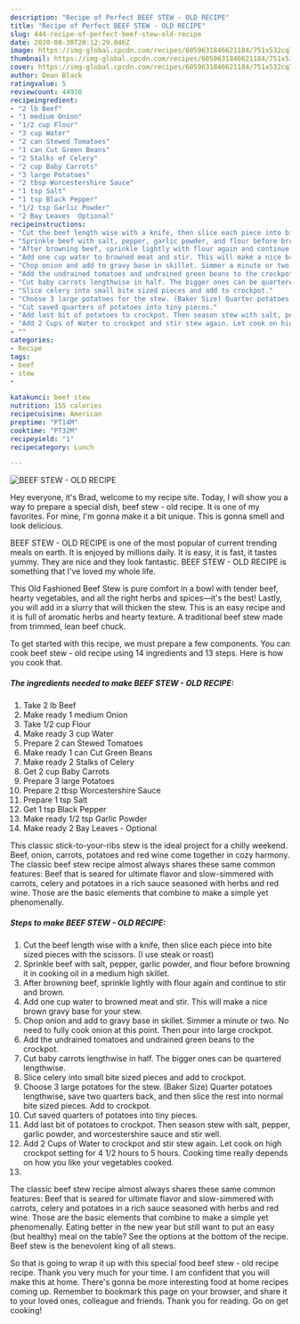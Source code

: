 ```yaml
---
description: "Recipe of Perfect BEEF STEW - OLD RECIPE"
title: "Recipe of Perfect BEEF STEW - OLD RECIPE"
slug: 444-recipe-of-perfect-beef-stew-old-recipe
date: 2020-08-30T20:12:29.046Z
image: https://img-global.cpcdn.com/recipes/6059631846621184/751x532cq70/beef-stew-old-recipe-recipe-main-photo.jpg
thumbnail: https://img-global.cpcdn.com/recipes/6059631846621184/751x532cq70/beef-stew-old-recipe-recipe-main-photo.jpg
cover: https://img-global.cpcdn.com/recipes/6059631846621184/751x532cq70/beef-stew-old-recipe-recipe-main-photo.jpg
author: Dean Black
ratingvalue: 5
reviewcount: 44930
recipeingredient:
- "2 lb Beef"
- "1 medium Onion"
- "1/2 cup Flour"
- "3 cup Water"
- "2 can Stewed Tomatoes"
- "1 can Cut Green Beans"
- "2 Stalks of Celery"
- "2 cup Baby Carrots"
- "3 large Potatoes"
- "2 tbsp Worcestershire Sauce"
- "1 tsp Salt"
- "1 tsp Black Pepper"
- "1/2 tsp Garlic Powder"
- "2 Bay Leaves  Optional"
recipeinstructions:
- "Cut the beef length wise with a knife, then slice each piece into bite sized pieces with the scissors. (I use steak or roast)"
- "Sprinkle beef with salt, pepper, garlic powder, and flour before browning it in cooking oil in a medium high skillet."
- "After browning beef, sprinkle lightly with flour again and continue to stir and brown."
- "Add one cup water to browned meat and stir. This will make a nice brown gravy base for your stew."
- "Chop onion and add to gravy base in skillet. Simmer a minute or two. No need to fully cook onion at this point. Then pour into large crockpot."
- "Add the undrained tomatoes and undrained green beans to the crockpot."
- "Cut baby carrots lengthwise in half. The bigger ones can be quartered lengthwise."
- "Slice celery into small bite sized pieces and add to crockpot."
- "Choose 3 large potatoes for the stew. (Baker Size) Quarter potatoes lengthwise, save two quarters back, and then slice the rest into normal bite sized pieces. Add to crockpot."
- "Cut saved quarters of potatoes into tiny pieces."
- "Add last bit of potatoes to crockpot. Then season stew with salt, pepper, garlic powder, and worcestershire sauce and stir well."
- "Add 2 Cups of Water to crockpot and stir stew again. Let cook on high crockpot setting for 4 1/2 hours to 5 hours. Cooking time really depends on how you like your vegetables cooked."
- ""
categories:
- Recipe
tags:
- beef
- stew
- 

katakunci: beef stew  
nutrition: 155 calories
recipecuisine: American
preptime: "PT14M"
cooktime: "PT32M"
recipeyield: "1"
recipecategory: Lunch

---
```



![BEEF STEW - OLD RECIPE](https://img-global.cpcdn.com/recipes/6059631846621184/751x532cq70/beef-stew-old-recipe-recipe-main-photo.jpg)

Hey everyone, it's Brad, welcome to my recipe site. Today, I will show you a way to prepare a special dish, beef stew - old recipe. It is one of my favorites. For mine, I'm gonna make it a bit unique. This is gonna smell and look delicious.

BEEF STEW - OLD RECIPE is one of the most popular of current trending meals on earth. It is enjoyed by millions daily. It is easy, it is fast, it tastes yummy. They are nice and they look fantastic. BEEF STEW - OLD RECIPE is something that I've loved my whole life.

This Old Fashioned Beef Stew is pure comfort in a bowl with tender beef, hearty vegetables, and all the right herbs and spices—it&#39;s the best! Lastly, you will add in a slurry that will thicken the stew. This is an easy recipe and it is full of aromatic herbs and hearty texture. A traditional beef stew made from trimmed, lean beef chuck.


To get started with this recipe, we must prepare a few components. You can cook beef stew - old recipe using 14 ingredients and 13 steps. Here is how you cook that.

<!--inarticleads1-->

##### The ingredients needed to make BEEF STEW - OLD RECIPE:

1. Take 2 lb Beef
1. Make ready 1 medium Onion
1. Take 1/2 cup Flour
1. Make ready 3 cup Water
1. Prepare 2 can Stewed Tomatoes
1. Make ready 1 can Cut Green Beans
1. Make ready 2 Stalks of Celery
1. Get 2 cup Baby Carrots
1. Prepare 3 large Potatoes
1. Prepare 2 tbsp Worcestershire Sauce
1. Prepare 1 tsp Salt
1. Get 1 tsp Black Pepper
1. Make ready 1/2 tsp Garlic Powder
1. Make ready 2 Bay Leaves - Optional


This classic stick-to-your-ribs stew is the ideal project for a chilly weekend. Beef, onion, carrots, potatoes and red wine come together in cozy harmony. The classic beef stew recipe almost always shares these same common features: Beef that is seared for ultimate flavor and slow-simmered with carrots, celery and potatoes in a rich sauce seasoned with herbs and red wine. Those are the basic elements that combine to make a simple yet phenomenally. 

<!--inarticleads2-->

##### Steps to make BEEF STEW - OLD RECIPE:

1. Cut the beef length wise with a knife, then slice each piece into bite sized pieces with the scissors. (I use steak or roast)
1. Sprinkle beef with salt, pepper, garlic powder, and flour before browning it in cooking oil in a medium high skillet.
1. After browning beef, sprinkle lightly with flour again and continue to stir and brown.
1. Add one cup water to browned meat and stir. This will make a nice brown gravy base for your stew.
1. Chop onion and add to gravy base in skillet. Simmer a minute or two. No need to fully cook onion at this point. Then pour into large crockpot.
1. Add the undrained tomatoes and undrained green beans to the crockpot.
1. Cut baby carrots lengthwise in half. The bigger ones can be quartered lengthwise.
1. Slice celery into small bite sized pieces and add to crockpot.
1. Choose 3 large potatoes for the stew. (Baker Size) Quarter potatoes lengthwise, save two quarters back, and then slice the rest into normal bite sized pieces. Add to crockpot.
1. Cut saved quarters of potatoes into tiny pieces.
1. Add last bit of potatoes to crockpot. Then season stew with salt, pepper, garlic powder, and worcestershire sauce and stir well.
1. Add 2 Cups of Water to crockpot and stir stew again. Let cook on high crockpot setting for 4 1/2 hours to 5 hours. Cooking time really depends on how you like your vegetables cooked.
1. 


The classic beef stew recipe almost always shares these same common features: Beef that is seared for ultimate flavor and slow-simmered with carrots, celery and potatoes in a rich sauce seasoned with herbs and red wine. Those are the basic elements that combine to make a simple yet phenomenally. Eating better in the new year but still want to put an easy (but healthy) meal on the table? See the options at the bottom of the recipe. Beef stew is the benevolent king of all stews. 

So that is going to wrap it up with this special food beef stew - old recipe recipe. Thank you very much for your time. I am confident that you will make this at home. There's gonna be more interesting food at home recipes coming up. Remember to bookmark this page on your browser, and share it to your loved ones, colleague and friends. Thank you for reading. Go on get cooking!
